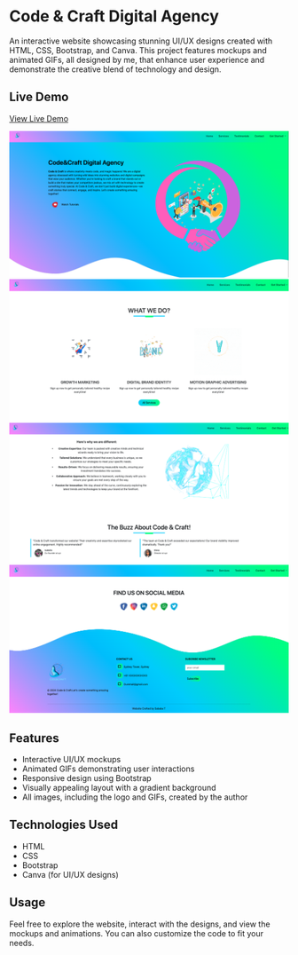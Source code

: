 # Code & Craft Digital Agency

An interactive website showcasing stunning UI/UX designs created with HTML, CSS, Bootstrap, and Canva. This project features mockups and animated GIFs, all designed by me, that enhance user experience and demonstrate the creative blend of technology and design.

## Live Demo
[View Live Demo](https://algomystique.github.io/bootstrap-and-canva-ui/)

![Screenshot of the Website](screenshots/shot1.png)
![Screenshot of the Website](screenshots/shot2.png)
![Screenshot of the Website](screenshots/shot3.png)
![Screenshot of the Website](screenshots/shot4.png)


## Features
- Interactive UI/UX mockups
- Animated GIFs demonstrating user interactions
- Responsive design using Bootstrap
- Visually appealing layout with a gradient background
- All images, including the logo and GIFs, created by the author

## Technologies Used
- HTML
- CSS
- Bootstrap
- Canva (for UI/UX designs)

## Usage
Feel free to explore the website, interact with the designs, and view the mockups and animations. You can also customize the code to fit your needs.

